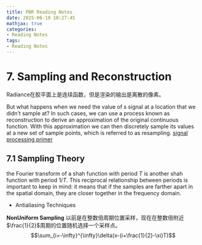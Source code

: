 ```yaml
---
title: PBR Reading Notes
date: 2025-06-19 10:27:45
mathjax: true
categories:
- Reading Notes
tags: 
- Reading Notes
---
```


# 7. Sampling and Reconstruction

Radiance在胶平面上是连续函数，但是渲染的输出是离散的像素。

 But what happens when we need the value of s signal at a location that we didn’t sample at?  In such cases, we can use a process known as reconstruction to derive an approximation of the original continuous function. With this approximation we can then discretely sample its values at a new set of sample points, which is referred to as resampling.
[signal processing primer](https://therealmjp.github.io/posts/signal-processing-primer/)


## 7.1 Sampling Theory

the Fourier transform of a shah function with period $T$ is another shah function with period $1/T$. This reciprocal relationship between periods is important to keep in mind: it means that if the samples are farther apart in the spatial domain, they are closer together in the frequency domain.

- Antialiasing Techniques

**NonUniform Sampling**
以前是在整数倍周期位置采样，现在在整数倍附近$\frac{1}{2}$周期的位置随机选择一个采样点。
  $$\sum_{i=-\infty}^{\infty}\delta(x-(i+\frac{1}{2}-\xi)T)$$
